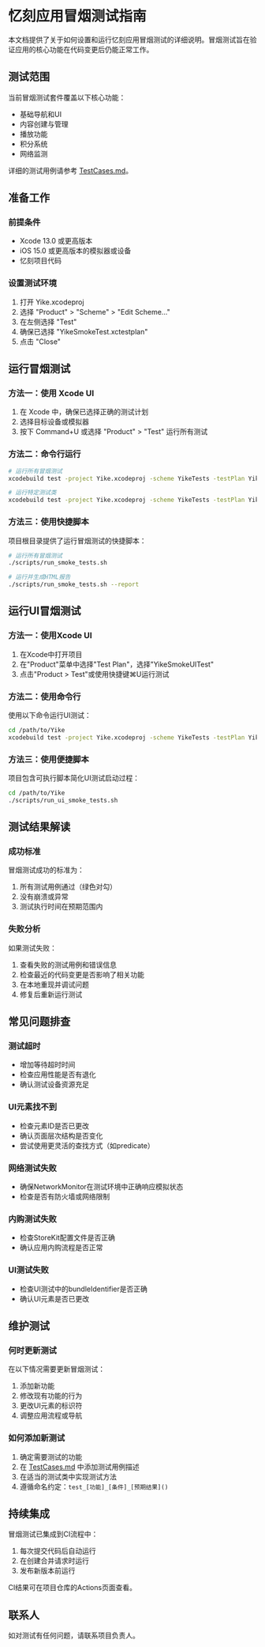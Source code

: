 # 忆刻应用冒烟测试指南

本文档提供了关于如何设置和运行忆刻应用冒烟测试的详细说明。冒烟测试旨在验证应用的核心功能在代码变更后仍能正常工作。

## 测试范围

当前冒烟测试套件覆盖以下核心功能：

- 基础导航和UI
- 内容创建与管理
- 播放功能
- 积分系统
- 网络监测

详细的测试用例请参考 [TestCases.md](./TestCases.md)。

## 准备工作

### 前提条件

- Xcode 13.0 或更高版本
- iOS 15.0 或更高版本的模拟器或设备
- 忆刻项目代码

### 设置测试环境

1. 打开 Yike.xcodeproj
2. 选择 "Product" > "Scheme" > "Edit Scheme..."
3. 在左侧选择 "Test"
4. 确保已选择 "YikeSmokeTest.xctestplan"
5. 点击 "Close"

## 运行冒烟测试

### 方法一：使用 Xcode UI

1. 在 Xcode 中，确保已选择正确的测试计划
2. 选择目标设备或模拟器
3. 按下 Command+U 或选择 "Product" > "Test" 运行所有测试

### 方法二：命令行运行

```bash
# 运行所有冒烟测试
xcodebuild test -project Yike.xcodeproj -scheme YikeTests -testPlan YikeSmokeTest -destination 'platform=iOS Simulator,name=iPhone 12,OS=15.0'

# 运行特定测试类
xcodebuild test -project Yike.xcodeproj -scheme YikeTests -testPlan YikeSmokeTest -destination 'platform=iOS Simulator,name=iPhone 12,OS=15.0' -only-testing:YikeTests/NetworkMonitorSmokeTests
```

### 方法三：使用快捷脚本

项目根目录提供了运行冒烟测试的快捷脚本：

```bash
# 运行所有冒烟测试
./scripts/run_smoke_tests.sh

# 运行并生成HTML报告
./scripts/run_smoke_tests.sh --report
```

## 运行UI冒烟测试

### 方法一：使用Xcode UI

1. 在Xcode中打开项目
2. 在"Product"菜单中选择"Test Plan"，选择"YikeSmokeUITest"
3. 点击"Product > Test"或使用快捷键⌘U运行测试

### 方法二：使用命令行

使用以下命令运行UI测试：

```bash
cd /path/to/Yike
xcodebuild test -project Yike.xcodeproj -scheme YikeTests -testPlan YikeSmokeUITest -destination 'platform=iOS Simulator,name=iPhone 15' | xcbeautify
```

### 方法三：使用便捷脚本

项目包含可执行脚本简化UI测试启动过程：

```bash
cd /path/to/Yike
./scripts/run_ui_smoke_tests.sh
```

## 测试结果解读

### 成功标准

冒烟测试成功的标准为：

1. 所有测试用例通过（绿色对勾）
2. 没有崩溃或异常
3. 测试执行时间在预期范围内

### 失败分析

如果测试失败：

1. 查看失败的测试用例和错误信息
2. 检查最近的代码变更是否影响了相关功能
3. 在本地重现并调试问题
4. 修复后重新运行测试

## 常见问题排查

### 测试超时

- 增加等待超时时间
- 检查应用性能是否有退化
- 确认测试设备资源充足

### UI元素找不到

- 检查元素ID是否已更改
- 确认页面层次结构是否变化
- 尝试使用更灵活的查找方式（如predicate）

### 网络测试失败

- 确保NetworkMonitor在测试环境中正确响应模拟状态
- 检查是否有防火墙或网络限制

### 内购测试失败

- 检查StoreKit配置文件是否正确
- 确认应用内购流程是否正常

### UI测试失败

- 检查UI测试中的bundleIdentifier是否正确
- 确认UI元素是否已更改

## 维护测试

### 何时更新测试

在以下情况需要更新冒烟测试：

1. 添加新功能
2. 修改现有功能的行为
3. 更改UI元素的标识符
4. 调整应用流程或导航

### 如何添加新测试

1. 确定需要测试的功能
2. 在 [TestCases.md](./TestCases.md) 中添加测试用例描述
3. 在适当的测试类中实现测试方法
4. 遵循命名约定：`test_[功能]_[条件]_[预期结果]()`

## 持续集成

冒烟测试已集成到CI流程中：

1. 每次提交代码后自动运行
2. 在创建合并请求时运行
3. 发布新版本前运行

CI结果可在项目仓库的Actions页面查看。

## 联系人

如对测试有任何问题，请联系项目负责人。 